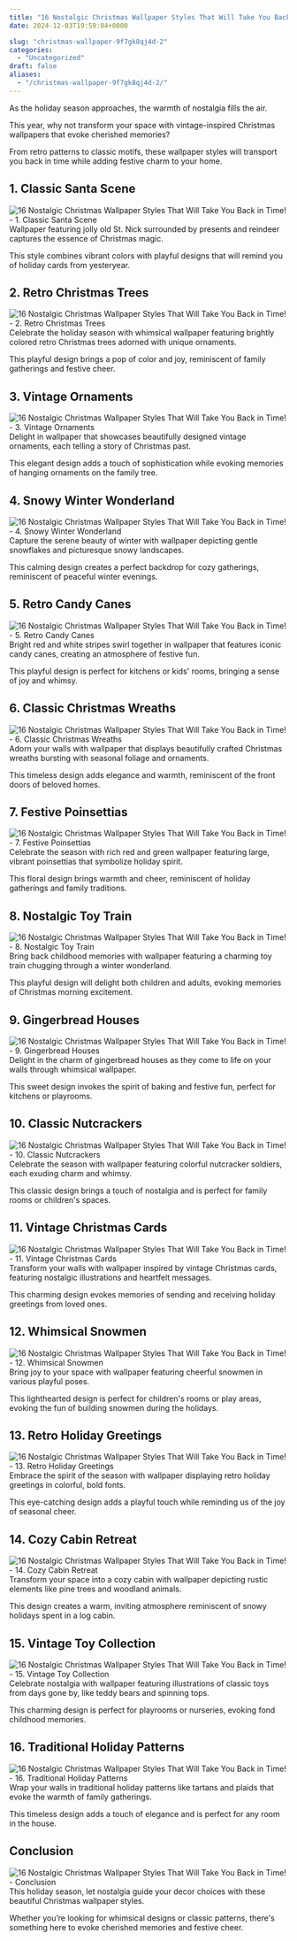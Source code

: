 ```yaml
---
title: "16 Nostalgic Christmas Wallpaper Styles That Will Take You Back in Time!"
date: 2024-12-03T19:59:04+0000

slug: "christmas-wallpaper-9f7gk8qj4d-2"
categories:
  - "Uncategorized"
draft: false
aliases:
  - "/christmas-wallpaper-9f7gk8qj4d-2/"
---
```

As the holiday season approaches, the warmth of nostalgia fills the air. 

This year, why not transform your space with vintage-inspired Christmas wallpapers that evoke cherished memories? 

From retro patterns to classic motifs, these wallpaper styles will transport you back in time while adding festive charm to your home.

## 1. Classic Santa Scene
![16 Nostalgic Christmas Wallpaper Styles That Will Take You Back in Time! - 1. Classic Santa Scene](/16-nostalgic-christmas-wallpaper-styles-that-will-take-you-back-in-time-1.-classic-santa-scene-1.webp)Wallpaper featuring jolly old St. Nick surrounded by presents and reindeer captures the essence of Christmas magic. 

This style combines vibrant colors with playful designs that will remind you of holiday cards from yesteryear.

## 2. Retro Christmas Trees
![16 Nostalgic Christmas Wallpaper Styles That Will Take You Back in Time! - 2. Retro Christmas Trees](/16-nostalgic-christmas-wallpaper-styles-that-will-take-you-back-in-time-2.-retro-christmas-trees-1.webp)Celebrate the holiday season with whimsical wallpaper featuring brightly colored retro Christmas trees adorned with unique ornaments. 

This playful design brings a pop of color and joy, reminiscent of family gatherings and festive cheer.

## 3. Vintage Ornaments
![16 Nostalgic Christmas Wallpaper Styles That Will Take You Back in Time! - 3. Vintage Ornaments](/16-nostalgic-christmas-wallpaper-styles-that-will-take-you-back-in-time-3.-vintage-ornaments-1.webp)Delight in wallpaper that showcases beautifully designed vintage ornaments, each telling a story of Christmas past. 

This elegant design adds a touch of sophistication while evoking memories of hanging ornaments on the family tree.

## 4. Snowy Winter Wonderland
![16 Nostalgic Christmas Wallpaper Styles That Will Take You Back in Time! - 4. Snowy Winter Wonderland](/16-nostalgic-christmas-wallpaper-styles-that-will-take-you-back-in-time-4.-snowy-winter-wonderland-1.webp)Capture the serene beauty of winter with wallpaper depicting gentle snowflakes and picturesque snowy landscapes. 

This calming design creates a perfect backdrop for cozy gatherings, reminiscent of peaceful winter evenings.

## 5. Retro Candy Canes
![16 Nostalgic Christmas Wallpaper Styles That Will Take You Back in Time! - 5. Retro Candy Canes](/16-nostalgic-christmas-wallpaper-styles-that-will-take-you-back-in-time-5.-retro-candy-canes-1.webp)Bright red and white stripes swirl together in wallpaper that features iconic candy canes, creating an atmosphere of festive fun. 

This playful design is perfect for kitchens or kids' rooms, bringing a sense of joy and whimsy.

## 6. Classic Christmas Wreaths
![16 Nostalgic Christmas Wallpaper Styles That Will Take You Back in Time! - 6. Classic Christmas Wreaths](/16-nostalgic-christmas-wallpaper-styles-that-will-take-you-back-in-time-6.-classic-christmas-wreaths-1.webp)Adorn your walls with wallpaper that displays beautifully crafted Christmas wreaths bursting with seasonal foliage and ornaments. 

This timeless design adds elegance and warmth, reminiscent of the front doors of beloved homes.

## 7. Festive Poinsettias
![16 Nostalgic Christmas Wallpaper Styles That Will Take You Back in Time! - 7. Festive Poinsettias](/16-nostalgic-christmas-wallpaper-styles-that-will-take-you-back-in-time-7.-festive-poinsettias-1.webp)Celebrate the season with rich red and green wallpaper featuring large, vibrant poinsettias that symbolize holiday spirit. 

This floral design brings warmth and cheer, reminiscent of holiday gatherings and family traditions.

## 8. Nostalgic Toy Train
![16 Nostalgic Christmas Wallpaper Styles That Will Take You Back in Time! - 8. Nostalgic Toy Train](/16-nostalgic-christmas-wallpaper-styles-that-will-take-you-back-in-time-8.-nostalgic-toy-train-1.webp)Bring back childhood memories with wallpaper featuring a charming toy train chugging through a winter wonderland. 

This playful design will delight both children and adults, evoking memories of Christmas morning excitement.

## 9. Gingerbread Houses
![16 Nostalgic Christmas Wallpaper Styles That Will Take You Back in Time! - 9. Gingerbread Houses](/16-nostalgic-christmas-wallpaper-styles-that-will-take-you-back-in-time-9.-gingerbread-houses-1.webp)Delight in the charm of gingerbread houses as they come to life on your walls through whimsical wallpaper. 

This sweet design invokes the spirit of baking and festive fun, perfect for kitchens or playrooms.

## 10. Classic Nutcrackers
![16 Nostalgic Christmas Wallpaper Styles That Will Take You Back in Time! - 10. Classic Nutcrackers](/16-nostalgic-christmas-wallpaper-styles-that-will-take-you-back-in-time-10.-classic-nutcrackers-1.webp)Celebrate the season with wallpaper featuring colorful nutcracker soldiers, each exuding charm and whimsy. 

This classic design brings a touch of nostalgia and is perfect for family rooms or children's spaces.

## 11. Vintage Christmas Cards
![16 Nostalgic Christmas Wallpaper Styles That Will Take You Back in Time! - 11. Vintage Christmas Cards](/16-nostalgic-christmas-wallpaper-styles-that-will-take-you-back-in-time-11.-vintage-christmas-cards-1.webp)Transform your walls with wallpaper inspired by vintage Christmas cards, featuring nostalgic illustrations and heartfelt messages. 

This charming design evokes memories of sending and receiving holiday greetings from loved ones.

## 12. Whimsical Snowmen
![16 Nostalgic Christmas Wallpaper Styles That Will Take You Back in Time! - 12. Whimsical Snowmen](/16-nostalgic-christmas-wallpaper-styles-that-will-take-you-back-in-time-12.-whimsical-snowmen-1.webp)Bring joy to your space with wallpaper featuring cheerful snowmen in various playful poses. 

This lighthearted design is perfect for children's rooms or play areas, evoking the fun of building snowmen during the holidays.

## 13. Retro Holiday Greetings
![16 Nostalgic Christmas Wallpaper Styles That Will Take You Back in Time! - 13. Retro Holiday Greetings](/16-nostalgic-christmas-wallpaper-styles-that-will-take-you-back-in-time-13.-retro-holiday-greetings-1.webp)Embrace the spirit of the season with wallpaper displaying retro holiday greetings in colorful, bold fonts. 

This eye-catching design adds a playful touch while reminding us of the joy of seasonal cheer.

## 14. Cozy Cabin Retreat
![16 Nostalgic Christmas Wallpaper Styles That Will Take You Back in Time! - 14. Cozy Cabin Retreat](/16-nostalgic-christmas-wallpaper-styles-that-will-take-you-back-in-time-14.-cozy-cabin-retreat-1.webp)Transform your space into a cozy cabin with wallpaper depicting rustic elements like pine trees and woodland animals. 

This design creates a warm, inviting atmosphere reminiscent of snowy holidays spent in a log cabin.

## 15. Vintage Toy Collection
![16 Nostalgic Christmas Wallpaper Styles That Will Take You Back in Time! - 15. Vintage Toy Collection](/16-nostalgic-christmas-wallpaper-styles-that-will-take-you-back-in-time-15.-vintage-toy-collection-1.webp)Celebrate nostalgia with wallpaper featuring illustrations of classic toys from days gone by, like teddy bears and spinning tops. 

This charming design is perfect for playrooms or nurseries, evoking fond childhood memories.

## 16. Traditional Holiday Patterns
![16 Nostalgic Christmas Wallpaper Styles That Will Take You Back in Time! - 16. Traditional Holiday Patterns](/16-nostalgic-christmas-wallpaper-styles-that-will-take-you-back-in-time-16.-traditional-holiday-patterns-1.webp)Wrap your walls in traditional holiday patterns like tartans and plaids that evoke the warmth of family gatherings. 

This timeless design adds a touch of elegance and is perfect for any room in the house.

## Conclusion
![16 Nostalgic Christmas Wallpaper Styles That Will Take You Back in Time! - Conclusion](/16-nostalgic-christmas-wallpaper-styles-that-will-take-you-back-in-time-conclusion-1.webp)This holiday season, let nostalgia guide your decor choices with these beautiful Christmas wallpaper styles. 

Whether you’re looking for whimsical designs or classic patterns, there's something here to evoke cherished memories and festive cheer.